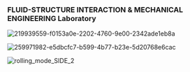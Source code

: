 ### FLUID-STRUCTURE INTERACTION & MECHANICAL ENGINEERING Laboratory



![219939559-f0153a0e-2202-4760-9e00-2342ade1eb8a](https://github.com/KRproject-tech/KRproject-tech/assets/114337358/f0450da9-7ff0-4334-8d74-fa74289acf10)

![259971982-e5dbcfc7-b599-4b77-b23e-5d20768e6cac](https://github.com/KRproject-tech/KRproject-tech/assets/114337358/26fcfe1f-7bb9-4a2c-a74a-98e56b34f01c)

![rolling_mode_SIDE_2](https://github.com/KRproject-tech/KRproject-tech/assets/114337358/7816094d-8120-4146-8106-d7ca706a3990)
